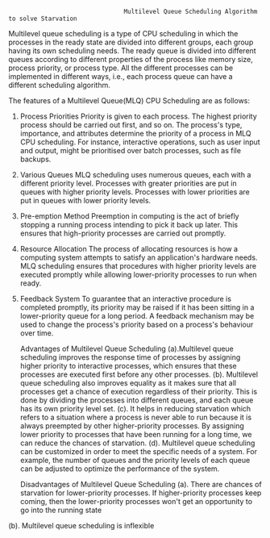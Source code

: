                                     Multilevel Queue Scheduling Algorithm to solve Starvation

Multilevel queue scheduling is a type of CPU scheduling in which the processes in the ready state are divided into different groups, each group having its own scheduling needs. The ready queue is divided into different queues according to different properties of the process like memory size, process priority, or process type. All the different processes can be implemented in different ways, i.e., each process queue can have a different scheduling algorithm.

The features of a Multilevel Queue(MLQ) CPU Scheduling are as follows:

1. Process Priorities
Priority is given to each process. The highest priority process should be carried out first, and so on.
The process's type, importance, and attributes determine the priority of a process in MLQ CPU scheduling.
For instance, interactive operations, such as user input and output, might be prioritised over batch processes, such as file backups.

2. Various Queues
MLQ scheduling uses numerous queues, each with a different priority level.
Processes with greater priorities are put in queues with higher priority levels.
Processes with lower priorities are put in queues with lower priority levels.

3. Pre-emption Method
Preemption in computing is the act of briefly stopping a running process intending to pick it back up later. 
This ensures that high-priority processes are carried out promptly.

4. Resource Allocation
The process of allocating resources is how a computing system attempts to satisfy an application's hardware needs.
MLQ scheduling ensures that procedures with higher priority levels are executed promptly while allowing lower-priority processes to run when ready.

5. Feedback System
To guarantee that an interactive procedure is completed promptly, its priority may be raised if it has been sitting in a lower-priority queue for a long period.
A feedback mechanism may be used to change the process's priority based on a process's behaviour over time.

    Advantages of Multilevel Queue Scheduling
(a).Multilevel queue scheduling improves the response time of processes by assigning higher priority to interactive processes, which ensures that these processes are executed first before any other processes.
(b). Multilevel queue scheduling also improves equality as it makes sure that all processes get a chance of execution regardless of their priority. This is done by dividing the processes into different queues, and each queue has its own priority level set.
(c). It helps in reducing starvation which refers to a situation where a process is never able to run because it is always preempted by other higher-priority processes. By assigning lower priority to processes that have been running for a long time, we can reduce the chances of starvation.
(d). Multilevel queue scheduling can be customized in order to meet the specific needs of a system. For example, the number of queues and the priority levels of each queue can be adjusted to optimize the performance of the system.

    Disadvantages of Multilevel Queue Scheduling
(a). There are chances of starvation for lower-priority processes. If higher-priority processes keep coming, then the lower-priority processes won't get an opportunity to go into the running state
 
(b). Multilevel queue scheduling is inflexible
